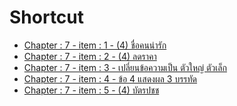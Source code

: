 # Shortcut

 - [Chapter : 7 - item : 1 - (4) ชื่อคนน่ารัก][no1]
 - [Chapter : 7 - item : 2 - (4) ลดราคา][no2]
 - [Chapter : 7 - item : 3 - เปลี่ยนข้อความเป็น ตัวใหญ่ ตัวเล็ก][no3]
 - [Chapter : 7 - item : 4 - ข้อ 4 แสดงผล 3 บรรทัด][no4]
 - [Chapter : 7 - item : 5 - (4) บัตรปชช][no5]


[no1]: ./01.md
[no2]: ./02.md
[no3]: ./03.md
[no4]: ./04.md
[no5]: ./05.md

